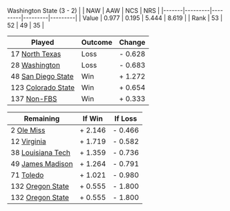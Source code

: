Washington State (3 - 2)
|       |   NAW   |   AAW   |   NCS   |   NRS   |
|-------|---------|---------|---------|---------|
| Value |   0.977 |   0.195 |   5.444 |   8.619 |
| Rank  |      53 |      52 |      49 |      35 |

| Played                    | Outcome    |  Change  |
|---------------------------|------------|----------|
|  17 [North Texas           ](NorthTexas.md)| Loss       | -  0.628 |
|  28 [Washington            ](Washington.md)| Loss       | -  0.683 |
|  48 [San Diego State       ](SanDiegoState.md)| Win        | +  1.272 |
| 123 [Colorado State        ](ColoradoState.md)| Win        | +  0.654 |
| 137 [Non-FBS               ](NonFBS.md)| Win        | +  0.333 |

| Remaining                 |  If Win  |  If Loss |
|---------------------------|----------|----------|
|   2 [Ole Miss              ](OleMiss.md)| +  2.146 | -  0.466 |
|  12 [Virginia              ](Virginia.md)| +  1.719 | -  0.582 |
|  38 [Louisiana Tech        ](LouisianaTech.md)| +  1.359 | -  0.736 |
|  49 [James Madison         ](JamesMadison.md)| +  1.264 | -  0.791 |
|  71 [Toledo                ](Toledo.md)| +  1.021 | -  0.980 |
| 132 [Oregon State          ](OregonState.md)| +  0.555 | -  1.800 |
| 132 [Oregon State          ](OregonState.md)| +  0.555 | -  1.800 |

